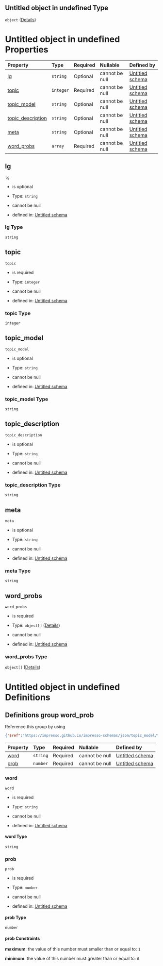 ## Untitled object in undefined Type

`object` ([Details](topic_description.md))

# Untitled object in undefined Properties

| Property                                | Type      | Required | Nullable       | Defined by                                                                                                                                                                                      |
| :-------------------------------------- | :-------- | :------- | :------------- | :---------------------------------------------------------------------------------------------------------------------------------------------------------------------------------------------- |
| [lg](#lg)                               | `string`  | Optional | cannot be null | [Untitled schema](topic_description-properties-lg.md "https://impresso.github.io/impresso-schemas/json/topic_model/topic_description.schema.json#/properties/lg")                               |
| [topic](#topic)                         | `integer` | Required | cannot be null | [Untitled schema](topic_description-properties-topic.md "https://impresso.github.io/impresso-schemas/json/topic_model/topic_description.schema.json#/properties/topic")                         |
| [topic_model](#topic_model)             | `string`  | Optional | cannot be null | [Untitled schema](topic_description-properties-topic_model.md "https://impresso.github.io/impresso-schemas/json/topic_model/topic_description.schema.json#/properties/topic_model")             |
| [topic_description](#topic_description) | `string`  | Optional | cannot be null | [Untitled schema](topic_description-properties-topic_description.md "https://impresso.github.io/impresso-schemas/json/topic_model/topic_description.schema.json#/properties/topic_description") |
| [meta](#meta)                           | `string`  | Optional | cannot be null | [Untitled schema](topic_description-properties-meta.md "https://impresso.github.io/impresso-schemas/json/topic_model/topic_description.schema.json#/properties/meta")                           |
| [word_probs](#word_probs)               | `array`   | Required | cannot be null | [Untitled schema](topic_description-properties-word_probs.md "https://impresso.github.io/impresso-schemas/json/topic_model/topic_description.schema.json#/properties/word_probs")               |

## lg



`lg`

*   is optional

*   Type: `string`

*   cannot be null

*   defined in: [Untitled schema](topic_description-properties-lg.md "https://impresso.github.io/impresso-schemas/json/topic_model/topic_description.schema.json#/properties/lg")

### lg Type

`string`

## topic



`topic`

*   is required

*   Type: `integer`

*   cannot be null

*   defined in: [Untitled schema](topic_description-properties-topic.md "https://impresso.github.io/impresso-schemas/json/topic_model/topic_description.schema.json#/properties/topic")

### topic Type

`integer`

## topic_model



`topic_model`

*   is optional

*   Type: `string`

*   cannot be null

*   defined in: [Untitled schema](topic_description-properties-topic_model.md "https://impresso.github.io/impresso-schemas/json/topic_model/topic_description.schema.json#/properties/topic_model")

### topic_model Type

`string`

## topic_description



`topic_description`

*   is optional

*   Type: `string`

*   cannot be null

*   defined in: [Untitled schema](topic_description-properties-topic_description.md "https://impresso.github.io/impresso-schemas/json/topic_model/topic_description.schema.json#/properties/topic_description")

### topic_description Type

`string`

## meta



`meta`

*   is optional

*   Type: `string`

*   cannot be null

*   defined in: [Untitled schema](topic_description-properties-meta.md "https://impresso.github.io/impresso-schemas/json/topic_model/topic_description.schema.json#/properties/meta")

### meta Type

`string`

## word_probs



`word_probs`

*   is required

*   Type: `object[]` ([Details](topic_description-properties-word_probs-items.md))

*   cannot be null

*   defined in: [Untitled schema](topic_description-properties-word_probs.md "https://impresso.github.io/impresso-schemas/json/topic_model/topic_description.schema.json#/properties/word_probs")

### word_probs Type

`object[]` ([Details](topic_description-properties-word_probs-items.md))

# Untitled object in undefined Definitions

## Definitions group word_prob

Reference this group by using

```json
{"$ref":"https://impresso.github.io/impresso-schemas/json/topic_model/topic_description.schema.json#/definitions/word_prob"}
```

| Property      | Type     | Required | Nullable       | Defined by                                                                                                                                                                                                        |
| :------------ | :------- | :------- | :------------- | :---------------------------------------------------------------------------------------------------------------------------------------------------------------------------------------------------------------- |
| [word](#word) | `string` | Required | cannot be null | [Untitled schema](topic_description-definitions-word_prob-properties-word.md "https://impresso.github.io/impresso-schemas/json/topic_model/topic_description.schema.json#/definitions/word_prob/properties/word") |
| [prob](#prob) | `number` | Required | cannot be null | [Untitled schema](topic_description-definitions-word_prob-properties-prob.md "https://impresso.github.io/impresso-schemas/json/topic_model/topic_description.schema.json#/definitions/word_prob/properties/prob") |

### word



`word`

*   is required

*   Type: `string`

*   cannot be null

*   defined in: [Untitled schema](topic_description-definitions-word_prob-properties-word.md "https://impresso.github.io/impresso-schemas/json/topic_model/topic_description.schema.json#/definitions/word_prob/properties/word")

#### word Type

`string`

### prob



`prob`

*   is required

*   Type: `number`

*   cannot be null

*   defined in: [Untitled schema](topic_description-definitions-word_prob-properties-prob.md "https://impresso.github.io/impresso-schemas/json/topic_model/topic_description.schema.json#/definitions/word_prob/properties/prob")

#### prob Type

`number`

#### prob Constraints

**maximum**: the value of this number must smaller than or equal to: `1`

**minimum**: the value of this number must greater than or equal to: `0`
